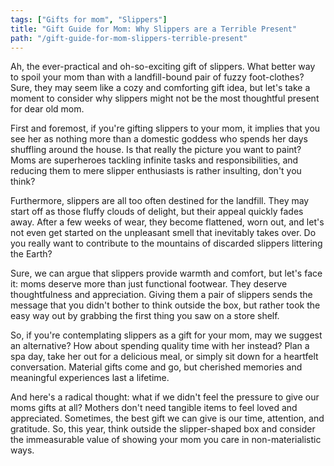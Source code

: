 ```yaml
---
tags: ["Gifts for mom", "Slippers"]
title: "Gift Guide for Mom: Why Slippers are a Terrible Present"
path: "/gift-guide-for-mom-slippers-terrible-present"
---
```


Ah, the ever-practical and oh-so-exciting gift of slippers. What better way to spoil your mom than with a landfill-bound pair of fuzzy foot-clothes? Sure, they may seem like a cozy and comforting gift idea, but let's take a moment to consider why slippers might not be the most thoughtful present for dear old mom.

First and foremost, if you're gifting slippers to your mom, it implies that you see her as nothing more than a domestic goddess who spends her days shuffling around the house. Is that really the picture you want to paint? Moms are superheroes tackling infinite tasks and responsibilities, and reducing them to mere slipper enthusiasts is rather insulting, don't you think?

Furthermore, slippers are all too often destined for the landfill. They may start off as those fluffy clouds of delight, but their appeal quickly fades away. After a few weeks of wear, they become flattened, worn out, and let's not even get started on the unpleasant smell that inevitably takes over. Do you really want to contribute to the mountains of discarded slippers littering the Earth?

Sure, we can argue that slippers provide warmth and comfort, but let's face it: moms deserve more than just functional footwear. They deserve thoughtfulness and appreciation. Giving them a pair of slippers sends the message that you didn't bother to think outside the box, but rather took the easy way out by grabbing the first thing you saw on a store shelf.

So, if you're contemplating slippers as a gift for your mom, may we suggest an alternative? How about spending quality time with her instead? Plan a spa day, take her out for a delicious meal, or simply sit down for a heartfelt conversation. Material gifts come and go, but cherished memories and meaningful experiences last a lifetime.

And here's a radical thought: what if we didn't feel the pressure to give our moms gifts at all? Mothers don't need tangible items to feel loved and appreciated. Sometimes, the best gift we can give is our time, attention, and gratitude. So, this year, think outside the slipper-shaped box and consider the immeasurable value of showing your mom you care in non-materialistic ways.